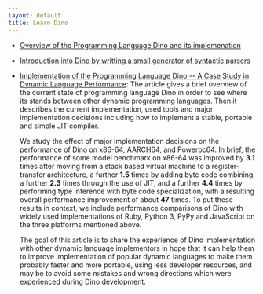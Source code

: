 ```yaml
---
layout: default
title: Learn Dino
---
```


* [Overview of the Programming Language Dino and its implemenation](overview.html)

* [Introduction into Dino by writting a small generator of syntactic parsers](intro.html)

* [Implementation of the Programming Language Dino -- A Case Study in Dynamic Language Performance](dino.pdf):
    The article gives a brief overview of the current state of programming
    language Dino in order to see where its stands between other dynamic
    programming languages.  Then it describes the current implementation,
    used tools and major implementation decisions including how to
    implement a stable, portable and simple JIT compiler.

    We study the effect of major implementation decisions on the
    performance of Dino on x86-64, AARCH64, and Powerpc64. In brief,
    the performance of some model benchmark on x86-64 was improved by
    **3.1** times after moving from a stack based virtual machine to
    a register-transfer architecture, a further **1.5** times by
    adding byte code combining, a further **2.3** times through the
    use of JIT, and a further **4.4** times by performing type
    inference with byte code specialization, with a resulting overall
    performance improvement of about **47** times. To put these
    results in context, we include performance comparisons of Dino
    with widely used implementations of Ruby, Python 3, PyPy and
    JavaScript on the three platforms mentioned above.

    The goal of this article is to share the experience of Dino
    implementation with other dynamic language implementors in hope that
    it can help them to improve implementation of popular dynamic
    languages to make them probably faster and more portable, using less
    developer resources, and may be to avoid some mistakes and wrong directions
    which were experienced during Dino development.
